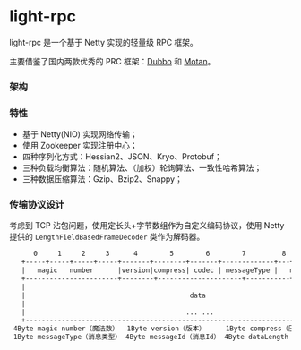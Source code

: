 # light-rpc

light-rpc 是一个基于 Netty 实现的轻量级 RPC 框架。

主要借鉴了国内两款优秀的 PRC 框架：[Dubbo](https://github.com/apache/dubbo) 和 [Motan](https://github.com/weibocom/motan)。

### 架构

### 特性

- 基于 Netty(NIO) 实现网络传输；
- 使用 Zookeeper 实现注册中心；
- 四种序列化方式：Hessian2、JSON、Kryo、Protobuf；
- 三种负载均衡算法：随机算法、（加权）轮询算法、一致性哈希算法；
- 三种数据压缩算法：Gzip、Bzip2、Snappy；

### 传输协议设计

考虑到 TCP 沾包问题，使用定长头+字节数组作为自定义编码协议，使用 Netty 提供的 `LengthFieldBasedFrameDecoder` 类作为解码器。

```txt
      0     1     2     3      4        5        6        7         8   9   10   11    12    13    14   15
   +-----+-----+-----+-----+-------+--------+-------+-------------+---+---+----+----+-----+-----+-----+----+
   |   magic   number      |version|compress| codec | messageType |   messageId     |     dataLength       |
   +-----------------------+--------+---------------------+-----------+-----------+-----------+------------+
   |                                                                                                       |
   |                                         data                                                          |
   |                                                                                                       |
   |                                        ... ...                                                        |
   +-------------------------------------------------------------------------------------------------------+
 4Byte magic number（魔法数）  1Byte version（版本）     1Byte compress（压缩类型）  1Byte codec（序列化类型）
 1Byte messageType（消息类型） 4Byte messageId（消息Id） 4Byte dataLength（消息长度）data（object类型数据）
```


